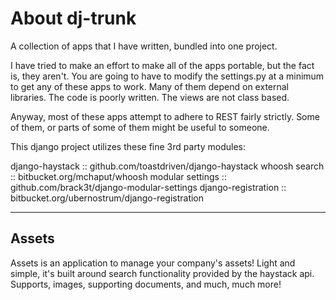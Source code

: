 About dj-trunk
==============

A collection of apps that I have written, bundled into one project.

I have tried to make an effort to make all of the apps portable, but the
fact is, they aren't. You are going to have to modify the settings.py at a minimum
to get any of these apps to work.
Many of them depend on external libraries.
The code is poorly written.
The views are not class based.

Anyway, most of these apps attempt to adhere to REST fairly strictly.
Some of them, or parts of some of them might be useful to someone.


This django project utilizes these fine 3rd party modules:

django-haystack     :: github.com/toastdriven/django-haystack
whoosh search       :: bitbucket.org/mchaput/whoosh
modular settings    :: github.com/brack3t/django-modular-settings
django-registration :: bitbucket.org/ubernostrum/django-registration


***

Assets
------

Assets is an application to manage your company's assets! Light and simple, it's built around search functionality provided by the haystack api. Supports, images, supporting documents, and much, much more!

